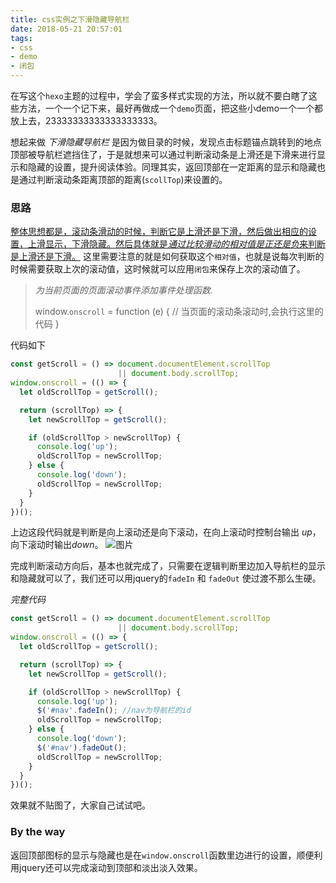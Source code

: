 ```yaml
---
title: css实例之下滑隐藏导航栏
date: 2018-05-21 20:57:01
tags:
- css
- demo
- 闭包
---
```


在写这个`hexo`主题的过程中，学会了蛮多样式实现的方法，所以就不要白瞎了这些方法，一个一个记下来，最好再做成一个`demo`页面，把这些小demo一个一个都放上去，23333333333333333333。

想起来做 *下滑隐藏导航栏* 是因为做目录的时候，发现点击标题锚点跳转到的地点顶部被导航栏遮挡住了，于是就想来可以通过判断滚动条是上滑还是下滑来进行显示和隐藏的设置，提升阅读体验。<!-- more -->同理其实，返回顶部在一定距离的显示和隐藏也是通过判断滚动条距离顶部的距离(`scollTop`)来设置的。

### 思路

<u>整体思想都是，滚动条滑动的时候，判断它是上滑还是下滑，然后做出相应的设置，上滑显示，下滑隐藏。然后具体就是*通过比较滑动的相对值是正还是负*来判断是上滑还是下滑。</u>
这里需要注意的就是如何获取这个`相对值`，也就是说每次判断的时候需要获取上次的滚动值，这时候就可以应用`闭包`来保存上次的滚动值了。


 >*为当前页面的页面滚动事件添加事件处理函数.*
 >
 >window.`onscroll` = function (e) { 
 >// 当页面的滚动条滚动时,会执行这里的代码
 >}

代码如下

```js
const getScroll = () => document.documentElement.scrollTop 
                        || document.body.scrollTop;
window.onscroll = (() => {
  let oldScrollTop = getScroll();

  return (scrollTop) => {
    let newScrollTop = getScroll();

    if (oldScrollTop > newScrollTop) {
      console.log('up');
      oldScrollTop = newScrollTop;
    } else {
      console.log('down');
      oldScrollTop = newScrollTop;
    }
  }
})();
```
上边这段代码就是判断是向上滚动还是向下滚动，在向上滚动时控制台输出 *up*，向下滚动时输出*down*。
![图片](https://ws2.sinaimg.cn/large/006tNc79ly1frk3p1xd5rg30do09wb2a.gif)

完成判断滚动方向后，基本也就完成了，只需要在逻辑判断里边加入导航栏的显示和隐藏就可以了，我们还可以用jquery的`fadeIn` 和 `fadeOut` 使过渡不那么生硬。

*完整代码*

```js
const getScroll = () => document.documentElement.scrollTop 
                        || document.body.scrollTop;
window.onscroll = (() => {
  let oldScrollTop = getScroll();

  return (scrollTop) => {
    let newScrollTop = getScroll();

    if (oldScrollTop > newScrollTop) {
      console.log('up');
      $('#nav'.fadeIn(); //nav为导航栏的id
      oldScrollTop = newScrollTop;
    } else {
      console.log('down');
      $('#nav').fadeOut();
      oldScrollTop = newScrollTop;
    }
  }
})();
```

效果就不贴图了，大家自己试试吧。

### By the way

返回顶部图标的显示与隐藏也是在`window.onscroll`函数里边进行的设置，顺便利用jquery还可以完成滚动到顶部和淡出淡入效果。